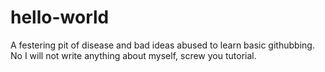 # hello-world
A festering pit of disease and bad ideas abused to learn basic githubbing.
No I will not write anything about myself, screw you tutorial.

